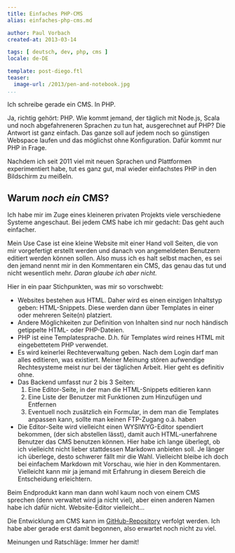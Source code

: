 ```yaml
---
title: Einfaches PHP-CMS
alias: einfaches-php-cms.md

author: Paul Vorbach
created-at: 2013-03-14

tags: [ deutsch, dev, php, cms ]
locale: de-DE

template: post-diego.ftl
teaser:
  image-url: /2013/pen-and-notebook.jpg
...
```


Ich schreibe gerade ein CMS. In PHP.

Ja, richtig gehört: PHP. Wie kommt jemand, der täglich mit Node.js, Scala und
noch abgefahreneren Sprachen zu tun hat, ausgerechnet auf PHP? Die Antwort ist
ganz einfach. Das ganze soll auf jedem noch so günstigen Webspace laufen und das
möglichst ohne Konfiguration. Dafür kommt nur PHP in Frage.

Nachdem ich seit 2011 viel mit neuen Sprachen und Plattformen experimentiert
habe, tut es ganz gut, mal wieder einfachstes PHP in den Bildschirm zu meißeln.

## Warum _noch ein_ CMS?

Ich habe mir im Zuge eines kleineren privaten Projekts viele verschiedene
Systeme angeschaut. Bei jedem CMS habe ich mir gedacht: Das geht auch einfacher.

Mein Use Case ist eine kleine Website mit einer Hand voll Seiten, die von mir
vorgefertigt erstellt werden und danach von angemeldeten Benutzern editiert
werden können sollen. Also muss ich es halt selbst machen, es sei den jemand
nennt mir in den Kommentaren ein CMS, das genau das tut und nicht wesentlich
mehr. _Daran glaube ich aber nicht._

Hier in ein paar Stichpunkten, was mir so vorschwebt:

  * Websites bestehen aus HTML. Daher wird es einen einzigen Inhaltstyp geben:
    HTML-Snippets. Diese werden dann über Templates in einer oder mehreren
    Seite(n) platziert.
  * Andere Möglichkeiten zur Definition von Inhalten sind nur noch händisch
    getippelte HTML- oder PHP-Dateien.
  * PHP ist eine Templatesprache. D.h. für Templates wird reines HTML mit
    eingebettetem PHP verwendet.
  * Es wird keinerlei Rechteverwaltung geben. Nach dem Login darf man alles
    editieren, was existiert. Meiner Meinung stören aufwendige Rechtesysteme
    meist nur bei der täglichen Arbeit. Hier geht es definitiv ohne.
  * Das Backend umfasst nur 2 bis 3 Seiten:
      1. Eine Editor-Seite, in der man die HTML-Snippets editieren kann
      2. Eine Liste der Benutzer mit Funktionen zum Hinzufügen und Entfernen
      3. Eventuell noch zusätzlich ein Formular, in dem man die Templates
         anpassen kann, sollte man keinen FTP-Zugang o.ä. haben
  * Die Editor-Seite wird vielleicht einen WYSIWYG-Editor spendiert bekommen,
    (der sich abstellen lässt), damit auch HTML-unerfahrene Benutzer das CMS
    benutzen können. Hier habe ich lange überlegt, ob ich vielleicht nicht
    lieber stattdessen Markdown anbieten soll. Je länger ich überlege, desto
    schwerer fällt mir die Wahl. Vielleicht bleibe ich doch bei einfachem
    Markdown mit Vorschau, wie hier in den Kommentaren. Vielleicht kann mir ja
    jemand mit Erfahrung in diesem Bereich die Entscheidung erleichtern.

Beim Endprodukt kann man dann wohl kaum noch von einem CMS sprechen (denn
verwaltet wird ja nicht viel), aber einen anderen Namen habe ich dafür nicht.
Website-Editor vielleicht...

Die Entwicklung am CMS kann im [GitHub-Repository](https://github.com/pvorb/chx)
verfolgt werden. Ich habe aber gerade erst damit begonnen, also erwartet noch
nicht zu viel.

Meinungen und Ratschläge: Immer her damit!
